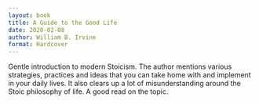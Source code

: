 ```yaml
---
layout: book
title: A Guide to the Good Life
date: 2020-02-08
author: William B. Irvine
format: Hardcover
---
```


Gentle introduction to modern Stoicism. The author mentions various strategies, practices and ideas that you can take home with and implement in your daily lives. It also clears up a lot of misunderstanding around the Stoic philosophy of life. A good read on the topic.
